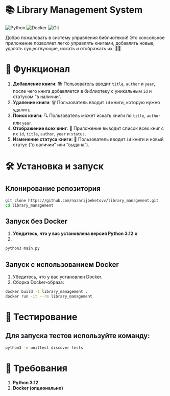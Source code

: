 # 📚 Library Management System

![Python](https://img.shields.io/badge/Python-3.12-blue?logo=python&logoColor=white)
![Docker](https://img.shields.io/badge/Docker-19.03.12-blue?logo=docker&logoColor=white)
![Git](https://img.shields.io/badge/Git-2.28.0-blue?logo=git&logoColor=white)

Добро пожаловать в систему управления библиотекой! Это консольное приложение позволяет легко управлять книгами, добавлять новые, удалять существующие, искать и отображать их. 📖✨

# 🚀 Функционал

1. **Добавление книги**: 📚 Пользователь вводит `title`, `author` и `year`, после чего книга добавляется в библиотеку с уникальным `id` и статусом “в наличии”.
2. **Удаление книги**: 🗑️ Пользователь вводит `id` книги, которую нужно удалить.
3. **Поиск книги**: 🔍 Пользователь может искать книги по `title`, `author` или `year`.
4. **Отображение всех книг**: 📜 Приложение выводит список всех книг с их `id`, `title`, `author`, `year` и `status`.
5. **Изменение статуса книги**: 🔄 Пользователь вводит `id` книги и новый статус (“в наличии” или “выдана”).

# 🛠 Установка и запуск

## Клонирование репозитория
```bash
git clone https://github.com/nazarijbeketovv/library_management.git
cd library_management
```



## Запуск без Docker
1. **Убедитесь, что у вас установлена версия Python 3.12.x**
2.
```bash
python3 main.py
```

## Запуск с использованием Docker
1. Убедитесь, что у вас установлен Docker.
2. Сборка Docker-образа:
```bash
docker build -t library_management .
docker run -it --rm library_management

```

# 🧪 Тестирование

## Для запуска тестов используйте команду:

```bash
python3 -m unittest discover tests
```

# 📜 Требования

1. **Python 3.12**
2. **Docker (опционально)**


